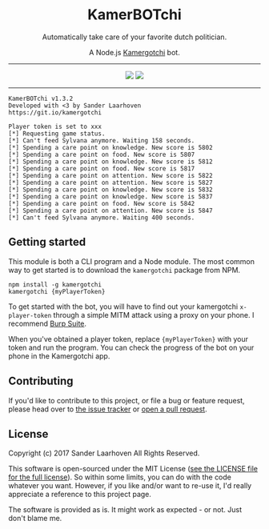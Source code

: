 <h1 align="center">KamerBOTchi</h1>

<p align="center">
  Automatically take care of your favorite dutch politician.
</p>

<p align="center">
  A Node.js <a href="https://kamergotchi.nl">Kamergotchi</a> bot.
</p>

<hr>
<p align="center">
<img src="https://img.shields.io/npm/v/kamergotchi.svg?mmaxAge=-1)">
<img src="https://img.shields.io/npm/dt/kamergotchi.svg?maxAge=-1)">
</p>
<hr>

```
KamerBOTchi v1.3.2
Developed with <3 by Sander Laarhoven
https://git.io/kamergotchi

Player token is set to xxx
[*] Requesting game status.
[*] Can't feed Sylvana anymore. Waiting 158 seconds.
[*] Spending a care point on knowledge. New score is 5802
[*] Spending a care point on food. New score is 5807
[*] Spending a care point on knowledge. New score is 5812
[*] Spending a care point on food. New score is 5817
[*] Spending a care point on attention. New score is 5822
[*] Spending a care point on attention. New score is 5827
[*] Spending a care point on knowledge. New score is 5832
[*] Spending a care point on knowledge. New score is 5837
[*] Spending a care point on food. New score is 5842
[*] Spending a care point on attention. New score is 5847
[*] Can't feed Sylvana anymore. Waiting 400 seconds.
```

## Getting started

This module is both a CLI program and a Node module.
The most common way to get started is to download the `kamergotchi` package from NPM.

```shell
npm install -g kamergotchi
kamergotchi {myPlayerToken}
```

To get started with the bot, you will have to find out your kamergotchi `x-player-token` through a simple MITM attack using a proxy on your phone. I recommend [Burp Suite](https://support.portswigger.net/customer/portal/articles/1841108-configuring-an-ios-device-to-work-with-burp).

When you've obtained a player token, replace `{myPlayerToken}` with your token and run the program. You can check the progress of the bot on your phone in the Kamergotchi app.

## Contributing
If you'd like to contribute to this project, or file a bug or feature request, please head over to [the issue tracker](https://github.com/lesander/kamergotchi-bot/issues) or [open a pull request](https://github.com/lesander/kamergotchi-bot/pulls).

## License
Copyright (c) 2017 Sander Laarhoven All Rights Reserved.

This software is open-sourced under the MIT License ([see the LICENSE file for the full license](https://github.com/lesander/kamergotchi-bot/blob/master/LICENSE)). So within some limits, you can do with the code whatever you want. However, if you like and/or want to re-use it, I'd really appreciate a reference to this project page.

The software is provided as is. It might work as expected - or not. Just don't blame me.

